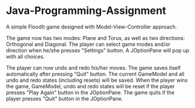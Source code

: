 # Java-Programming-Assignment
A simple FloodIt game designed with Model-View-Controller approach.

The game now has two modes: Plane and Torus, as well as two directions: Orthogonal and Diagonal. The player can select game modes 
and/or direction when he/she presses "Settings" button. A JOptionPane will pop up with all choices.

The player can now undo and redo his/her moves. The game saves itself automatically after pressing "Quit" button. The current
GameModel and all undo and redo states (including resets) will be saved. When the player wins the game, GameModel, undo and redo
states will be reset if the player presses "Play Again" button in the JOptionPane. The game quits if the player presses "Quit" button
in the JOptionPane.
